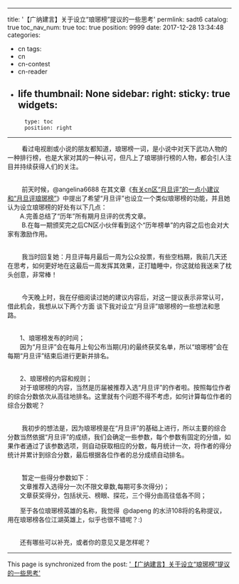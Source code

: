 
---
title: '【广纳建言】关于设立“琅琊榜”提议的一些思考'
permlink: sadt6
catalog: true
toc_nav_num: true
toc: true
position: 9999
date: 2017-12-28 13:34:48
categories:
- cn
tags:
- cn
- cn-contest
- cn-reader
- life
thumbnail: None
sidebar:
    right:
        sticky: true
widgets:
    -
        type: toc
        position: right
---


<html>
<p>&nbsp;　　看过电视剧或小说的朋友都知道，琅琊榜一词，是小说中对天下武功人物的一种排行榜，也是大家对其的一种认可，但凡上了琅琊排行榜的人物，都会引人注目并持续获得人们的关注。</p>
<p><br>
&nbsp;　　前天时候，@angelina6688 在其文章《<a href="https://steemit.com/cn/@angelina6688/64fkjj-cn">有关cn区“月旦评”的一点小建议和“月旦评琅琊榜”</a>》中提出了希望“月旦评”也设立一个类似琅琊榜的功能，并且她认为设立琅琊榜的好处有以下几点：<br>
　　A.完善总结了“历年”所有期月旦评的优秀文章。<br>
　　 B.在每一期颁奖完之后CN区小伙伴看到这个“历年榜单”的内容之后也会对大家有激励作用。</p>
<p><br>
&nbsp;　　我当时回复她：月旦评每月最后一周为公众投票，有些空档期，我前几天还在思考，如何更好地在这最后一周发挥其效果，正打瞌睡中，你这就给我送来了枕头创意，非常棒！</p>
<p><br>
&nbsp;　　今天晚上时，我在仔细阅读过她的建议内容后，对这一提议表示非常认可，借此机会，我想从以下两个方面 谈下我对设立“月旦评”琅琊榜的一些想法和思路。<br>
&nbsp;</p>
<p>　　1、琅琊榜发布的时间；<br>
　　因为“月旦评”会在每月上旬公布当期(月)的最终获奖名单，所以“琅琊榜”会在每期“月旦评”结束后进行更新并排名。<br>
&nbsp;</p>
<p>　　2、琅琊榜的内容和规则；<br>
　　对于琅琊榜的内容，当然是历届被推荐入选“月旦评”的作者啦。按照每位作者的综合分数依次从高往地排名。这里就有个问题不得不考虑，如何计算每位作者的综合分数呢？</p>
<p><br>
&nbsp;　　我初步的想法是，因为琅琊榜是在“月旦评”的基础上进行，所以主要的综合分数当然依据“月旦评”的成绩，我们会确定一些参数，每个参数有固定的分值，如果作者通过了该参数选项，则自动获取相应的分数，每月统计一次，将作者的得分统计并累计到综合分数，最后根据各位作者的总分成绩自动排名。</p>
<p><br>
&nbsp;　　暂定一些得分参数如下：<br>
　　文章推荐入选得分一次(不限文章数,每期可多次得分)；<br>
　　文章获奖得分，包括状元、榜眼、探花，三个得分由高往低各不同；</p>
<p>　　至于各位琅琊榜英雄的名称，我觉得 &nbsp;@dapeng 的水浒108将的名称提议，用在琅琊榜各位江湖英雄上，似乎也很不错呢？:)</p>
<p><br>
　　还有哪些可以补充，或者你的意见又是怎样呢？&nbsp;</p>
</html>

- - -

This page is synchronized from the post: ['【广纳建言】关于设立“琅琊榜”提议的一些思考'](https://steemit.com/@rivalhw/sadt6)
